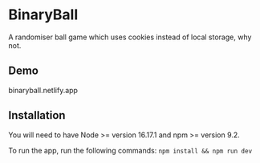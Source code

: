 # BinaryBall
A randomiser ball game which uses cookies instead of local storage, why not.

## Demo

binaryball.netlify.app

## Installation

You will need to have Node >= version 16.17.1 and npm >= version 9.2.

To run the app, run the following commands:
`npm install && npm run dev`
